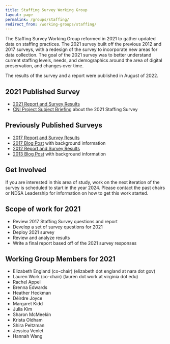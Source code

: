 ```yaml
---
title: Staffing Survey Working Group
layout: page
permalink: /groups/staffing/
redirect_from: /working-groups/staffing/
---
```


The Staffing Survey Working Group reformed in 2021 to gather updated data on staffing practices. The 2021 survey built off the previous 2012 and 2017 surveys, with a redesign of the survey to incorporate new areas for data collection. The goal of the 2021 survey was to better understand current staffing levels, needs, and demographics around the area of digital preservation, and changes over time.

The results of the survey and a report were published in August of 2022.  

## 2021 Published Survey
* [2021 Report and Survey Results](https://osf.io/emwy4/)
* [CNI Project Subject Briefing](https://www.cni.org/topics/digital-preservation/staffing-for-digital) about the 2021 Staffing Survey

## Previously Published Surveys
* [2017 Report and Survey Results](https://osf.io/mbcxt/) 
* [2017 Blog Post](https://ndsa.org//2017/10/17/announcing-publication-of-the-ndsa-digital-preservation-staffing-survey-report.html) with background information
* [2012 Report and Survey Results](http://ndsa.org/documents/NDSA-Staffing-Survey-Report-Final122013.pdf)
* [2013 Blog Post](http://blogs.loc.gov/thesignal/2013/12/just-released-staffing-for-effective-digital-preservation-an-ndsa-report/) with background information

## Get Involved
If you are interested in this area of study, work on the next iteration of the survey is scheduled to start in the year 2024. Please contact the past chairs or NDSA Leadership for information on how to get this work started.  

## Scope of work for 2021
* Review 2017 Staffing Survey questions and report
* Develop a set of survey questions for 2021
* Deploy 2021 survey
* Review and analyze results
* Write a final report based off of the 2021 survey responses

## Working Group Members for 2021
- Elizabeth England (co-chair) (elizabeth dot england at nara dot gov)
- Lauren Work (co-chair) (lauren dot work at virginia dot edu)
- Rachel Appel
- Brenna Edwards
- Heather Heckman
- Déirdre Joyce
- Margaret Kidd
- Julia Kim
- Sharon McMeekin
- Krista Oldham
- Shira Peltzman
- Jessica Venlet
- Hannah Wang




